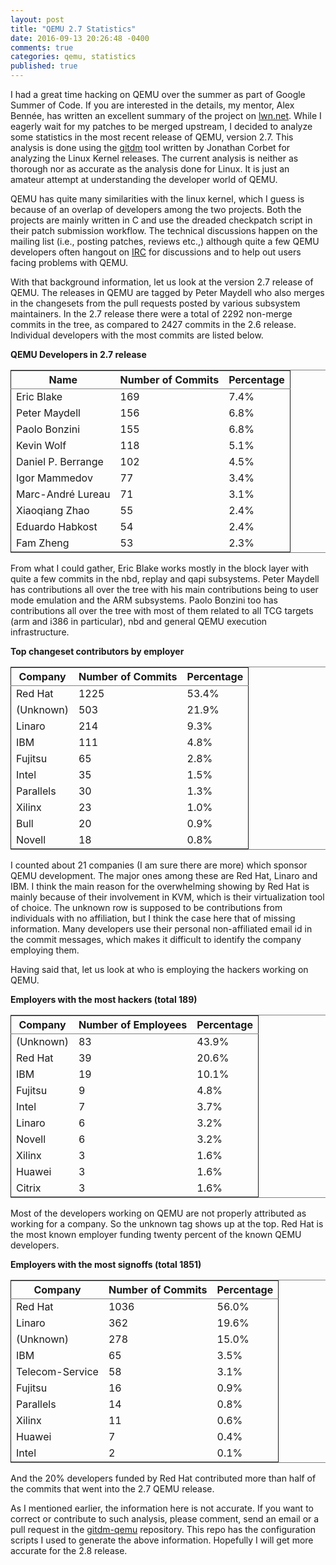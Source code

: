 ```yaml
---
layout: post
title: "QEMU 2.7 Statistics"
date: 2016-09-13 20:26:48 -0400
comments: true
categories: qemu, statistics
published: true
---
```


I had a great time hacking on QEMU over the summer as part of Google Summer of
Code. If you are interested in the details, my mentor, Alex Bennée, has
written an excellent summary of the project on
[lwn.net](<http://lwn.net/Articles/697265/>).  While I eagerly wait for my
patches to be merged upstream, I decided to analyze some statistics in the
most recent release of QEMU, version 2.7. This analysis is done using the
[gitdm](<https://github.com/pranith/gitdm>) tool written by Jonathan Corbet for
analyzing the Linux Kernel releases. The current analysis is neither as
thorough nor as accurate as the analysis done for Linux. It is just an amateur
attempt at understanding the developer world of QEMU.

QEMU has quite many similarities with the linux kernel, which I guess is
because of an overlap of developers among the two projects. Both the projects
are mainly written in C and use the dreaded checkpatch script in their patch
submission workflow. The technical discussions happen on the mailing list
(i.e., posting patches, reviews etc.,) although quite a few QEMU developers
often hangout on [IRC](<//irc.oftc.net/qemu>) for discussions and to help
out users facing problems with QEMU.

With that background information, let us look at the version 2.7 release of
QEMU. The releases in QEMU are tagged by Peter Maydell who also merges in the
changesets from the pull requests posted by various subsystem maintainers. In
the 2.7 release there were a total of 2292 non-merge commits in the tree, as
compared to 2427 commits in the 2.6 release. Individual developers with the
most commits are listed below.

**QEMU Developers in 2.7 release**

<table border="2" cellspacing="0" cellpadding="6" rules="groups" frame="hsides">


<colgroup>
<col  class="left" />

<col  class="right" />

<col  class="right" />
</colgroup>
<thead>
<tr>
<th scope="col" class="left">Name</th>
<th scope="col" class="right">Number of Commits</th>
<th scope="col" class="right">Percentage</th>
</tr>
</thead>

<tbody>
<tr>
<td class="left">Eric Blake</td>
<td class="right">169</td>
<td class="right">7.4%</td>
</tr>


<tr>
<td class="left">Peter Maydell</td>
<td class="right">156</td>
<td class="right">6.8%</td>
</tr>


<tr>
<td class="left">Paolo Bonzini</td>
<td class="right">155</td>
<td class="right">6.8%</td>
</tr>


<tr>
<td class="left">Kevin Wolf</td>
<td class="right">118</td>
<td class="right">5.1%</td>
</tr>


<tr>
<td class="left">Daniel P. Berrange</td>
<td class="right">102</td>
<td class="right">4.5%</td>
</tr>


<tr>
<td class="left">Igor Mammedov</td>
<td class="right">77</td>
<td class="right">3.4%</td>
</tr>


<tr>
<td class="left">Marc-André Lureau</td>
<td class="right">71</td>
<td class="right">3.1%</td>
</tr>


<tr>
<td class="left">Xiaoqiang Zhao</td>
<td class="right">55</td>
<td class="right">2.4%</td>
</tr>


<tr>
<td class="left">Eduardo Habkost</td>
<td class="right">54</td>
<td class="right">2.4%</td>
</tr>


<tr>
<td class="left">Fam Zheng</td>
<td class="right">53</td>
<td class="right">2.3%</td>
</tr>
</tbody>
</table>

From what I could gather, Eric Blake works mostly in the block layer with
quite a few commits in the nbd, replay and qapi subsystems. Peter Maydell has
contributions all over the tree with his main contributions being to user mode
emulation and the ARM subsystems. Paolo Bonzini too has contributions all over
the tree with most of them related to all TCG targets (arm and i386 in
particular), nbd and general QEMU execution infrastructure.

**Top changeset contributors by employer**

<table border="2" cellspacing="0" cellpadding="6" rules="groups" frame="hsides">


<colgroup>
<col  class="left" />

<col  class="right" />

<col  class="right" />
</colgroup>
<thead>
<tr>
<th scope="col" class="left">Company</th>
<th scope="col" class="right">Number of Commits</th>
<th scope="col" class="right">Percentage</th>
</tr>
</thead>

<tbody>
<tr>
<td class="left">Red Hat</td>
<td class="right">1225</td>
<td class="right">53.4%</td>
</tr>


<tr>
<td class="left">(Unknown)</td>
<td class="right">503</td>
<td class="right">21.9%</td>
</tr>


<tr>
<td class="left">Linaro</td>
<td class="right">214</td>
<td class="right">9.3%</td>
</tr>


<tr>
<td class="left">IBM</td>
<td class="right">111</td>
<td class="right">4.8%</td>
</tr>


<tr>
<td class="left">Fujitsu</td>
<td class="right">65</td>
<td class="right">2.8%</td>
</tr>


<tr>
<td class="left">Intel</td>
<td class="right">35</td>
<td class="right">1.5%</td>
</tr>


<tr>
<td class="left">Parallels</td>
<td class="right">30</td>
<td class="right">1.3%</td>
</tr>


<tr>
<td class="left">Xilinx</td>
<td class="right">23</td>
<td class="right">1.0%</td>
</tr>


<tr>
<td class="left">Bull</td>
<td class="right">20</td>
<td class="right">0.9%</td>
</tr>


<tr>
<td class="left">Novell</td>
<td class="right">18</td>
<td class="right">0.8%</td>
</tr>
</tbody>
</table>

I counted about 21 companies (I am sure there are more) which sponsor QEMU
development.  The major ones among these are Red Hat, Linaro and IBM.  I think
the main reason for the overwhelming showing by Red Hat is mainly because of
their involvement in KVM, which is their virtualization tool of choice. The
unknown row is supposed to be contributions from individuals with no
affiliation, but I think the case here that of missing information. Many
developers use their personal non-affiliated email id in the commit messages,
which makes it difficult to identify the company employing them.

Having said that, let us look at who is employing the hackers working on QEMU.

**Employers with the most hackers (total 189)**

<table border="2" cellspacing="0" cellpadding="6" rules="groups" frame="hsides">


<colgroup>
<col  class="left" />

<col  class="right" />

<col  class="right" />
</colgroup>
<thead>
<tr>
<th scope="col" class="left">Company</th>
<th scope="col" class="right">Number of Employees</th>
<th scope="col" class="right">Percentage</th>
</tr>
</thead>

<tbody>
<tr>
<td class="left">(Unknown)</td>
<td class="right">83</td>
<td class="right">43.9%</td>
</tr>


<tr>
<td class="left">Red Hat</td>
<td class="right">39</td>
<td class="right">20.6%</td>
</tr>


<tr>
<td class="left">IBM</td>
<td class="right">19</td>
<td class="right">10.1%</td>
</tr>


<tr>
<td class="left">Fujitsu</td>
<td class="right">9</td>
<td class="right">4.8%</td>
</tr>


<tr>
<td class="left">Intel</td>
<td class="right">7</td>
<td class="right">3.7%</td>
</tr>


<tr>
<td class="left">Linaro</td>
<td class="right">6</td>
<td class="right">3.2%</td>
</tr>


<tr>
<td class="left">Novell</td>
<td class="right">6</td>
<td class="right">3.2%</td>
</tr>


<tr>
<td class="left">Xilinx</td>
<td class="right">3</td>
<td class="right">1.6%</td>
</tr>


<tr>
<td class="left">Huawei</td>
<td class="right">3</td>
<td class="right">1.6%</td>
</tr>


<tr>
<td class="left">Citrix</td>
<td class="right">3</td>
<td class="right">1.6%</td>
</tr>
</tbody>
</table>

Most of the developers working on QEMU are not properly attributed as working
for a company. So the unknown tag shows up at the top. Red Hat is the most
known employer funding twenty percent of the known QEMU developers.

**Employers with the most signoffs (total 1851)**

<table border="2" cellspacing="0" cellpadding="6" rules="groups" frame="hsides">


<colgroup>
<col  class="left" />

<col  class="right" />

<col  class="right" />
</colgroup>
<thead>
<tr>
<th scope="col" class="left">Company</th>
<th scope="col" class="right">Number of Commits</th>
<th scope="col" class="right">Percentage</th>
</tr>
</thead>

<tbody>
<tr>
<td class="left">Red Hat</td>
<td class="right">1036</td>
<td class="right">56.0%</td>
</tr>


<tr>
<td class="left">Linaro</td>
<td class="right">362</td>
<td class="right">19.6%</td>
</tr>


<tr>
<td class="left">(Unknown)</td>
<td class="right">278</td>
<td class="right">15.0%</td>
</tr>


<tr>
<td class="left">IBM</td>
<td class="right">65</td>
<td class="right">3.5%</td>
</tr>


<tr>
<td class="left">Telecom-Service</td>
<td class="right">58</td>
<td class="right">3.1%</td>
</tr>


<tr>
<td class="left">Fujitsu</td>
<td class="right">16</td>
<td class="right">0.9%</td>
</tr>


<tr>
<td class="left">Parallels</td>
<td class="right">14</td>
<td class="right">0.8%</td>
</tr>


<tr>
<td class="left">Xilinx</td>
<td class="right">11</td>
<td class="right">0.6%</td>
</tr>


<tr>
<td class="left">Huawei</td>
<td class="right">7</td>
<td class="right">0.4%</td>
</tr>


<tr>
<td class="left">Intel</td>
<td class="right">2</td>
<td class="right">0.1%</td>
</tr>
</tbody>
</table>

And the 20% developers funded by Red Hat contributed more than half of the
commits that went into the 2.7 QEMU release.

As I mentioned earlier, the information here is not accurate. If you want to
correct or contribute to such analysis, please comment, send an email or a
pull request in the [gitdm-qemu](<https://github.com/pranith/gitdm-qemu>)
repository. This repo has the configuration scripts I used to generate the
above information. Hopefully I will get more accurate for the 2.8 release.
